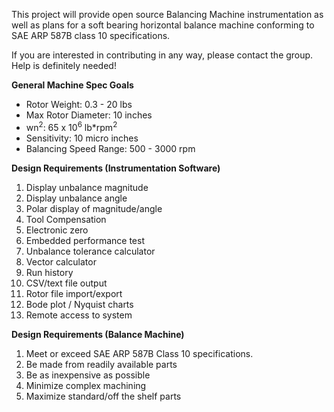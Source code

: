 This project will provide open source Balancing Machine instrumentation as well as plans for a soft bearing horizontal balance machine conforming to SAE ARP 587B class 10 specifications.

If you are interested in contributing in any way, please contact the group. Help is definitely needed!

**General Machine Spec Goals**
  * Rotor Weight: 0.3 - 20 lbs
  * Max Rotor Diameter: 10 inches
  * wn<sup>2</sup>: 65 x 10<sup>6</sup> lb\*rpm<sup>2</sup>
  * Sensitivity: 10 micro inches
  * Balancing Speed Range: 500 - 3000 rpm


**Design Requirements (Instrumentation Software)**
  1. Display unbalance magnitude
  1. Display unbalance angle
  1. Polar display of magnitude/angle
  1. Tool Compensation
  1. Electronic zero
  1. Embedded performance test
  1. Unbalance tolerance calculator
  1. Vector calculator
  1. Run history
  1. CSV/text file output
  1. Rotor file import/export
  1. Bode plot / Nyquist charts
  1. Remote access to system


**Design Requirements (Balance Machine)**
  1. Meet or exceed SAE ARP 587B Class 10 specifications.
  1. Be made from readily available parts
  1. Be as inexpensive as possible
  1. Minimize complex machining
  1. Maximize standard/off the shelf parts